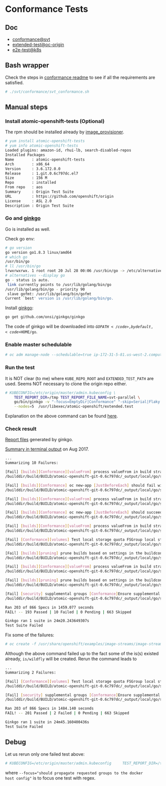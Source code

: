 # Conformance Tests

## Doc

* [conformance@svt](https://github.com/openshift/svt/tree/master/conformance)
* [extended-test@oc-origin](https://github.com/openshift/origin/tree/master/test/extended)
* [e2e-test@k8s](https://github.com/kubernetes/community/blob/master/contributors/devel/e2e-tests.md)

## Bash wrapper
Check the steps in [conformance readme](https://github.com/openshift/svt/tree/master/conformance)
to see if all the requirements are satisfied.

```sh
# ./svt/conformance/svt_conformance.sh
```


## Manual steps

### Install atomic-openshift-tests (Optional)
The rpm should be installed already by [image_provisioner](https://github.com/openshift/svt/blob/master/image_provisioner/playbooks/roles/openshift-package-install/tasks/main.yaml).

```sh
# yum install atomic-openshift-tests
# yum info atomic-openshift-tests
Loaded plugins: amazon-id, rhui-lb, search-disabled-repos
Installed Packages
Name        : atomic-openshift-tests
Arch        : x86_64
Version     : 3.6.172.0.0
Release     : 1.git.0.6c797dc.el7
Size        : 156 M
Repo        : installed
From repo   : aos
Summary     : Origin Test Suite
URL         : https://github.com/openshift/origin
License     : ASL 2.0
Description : Origin Test Suite

```

### Go and [ginkgo](http://onsi.github.io/ginkgo/)

Go is installed as well.

Check go env:

```sh
# go version
go version go1.8.3 linux/amd64
# which go
/usr/bin/go
# ll /usr/bin/go
lrwxrwxrwx. 1 root root 20 Jul 28 00:06 /usr/bin/go -> /etc/alternatives/go
# alternatives --display go
go - status is auto.
 link currently points to /usr/lib/golang/bin/go
/usr/lib/golang/bin/go - priority 90
 slave gofmt: /usr/lib/golang/bin/gofmt
Current `best' version is /usr/lib/golang/bin/go.
```

Install [ginkgo](http://onsi.github.io/ginkgo/):

```sh
go get github.com/onsi/ginkgo/ginkgo
```

The code of ginkgo will be downloaded into <code>${GOPATH}</code>, by default, <code>$HOME/go</code>.


### Enable master schedulable

```sh
# oc adm manage-node --schedulable=true ip-172-31-5-81.us-west-2.compute.internal
```

### Run the test
It is NOT clear (to me) where <code>KUBE_REPO_ROOT</code> and <code>EXTENDED_TEST_PATH</code>
are used. Seems NOT necessary to clone the origin repo either.


```sh
# KUBECONFIG=/etc/origin/master/admin.kubeconfig \
    TEST_REPORT_DIR=/tmp TEST_REPORT_FILE_NAME=svt-parallel \
    go/bin/ginkgo -v "-focus=EmptyDir|Conformance" "-skip=Serial|Flaky|Disruptive|Slow" \
    --nodes=5  /usr/libexec/atomic-openshift/extended.test
```

Explanation on the above command can be found [here](../origin/extended_test.md).

### Check result
[Report files](http://file.rdu.redhat.com/~hongkliu/test_result/20170815.conformance.test/) generated by ginkgo.

[Summary in terminal output](https://privatebin-it-iso.int.open.paas.redhat.com/?dd85b89ee13029d5#pD+2daSQU+xA+D7mDPK8WGoAIPB2u1X0eINqr1PruGQ=) on Aug 2017.

```sh
...
Summarizing 10 Failures:

[Fail] [builds][Conformance][valueFrom] process valueFrom in build strategy environment variables [JustBeforeEach] should successfully resolve valueFrom in s2i build environment variables 
/builddir/build/BUILD/atomic-openshift-git-0.6c797dc/_output/local/go/src/github.com/openshift/origin/test/extended/builds/valuefrom.go:35

[Fail] [builds][Conformance] oc new-app [JustBeforeEach] should fail with a --name longer than 58 characters 
/builddir/build/BUILD/atomic-openshift-git-0.6c797dc/_output/local/go/src/github.com/openshift/origin/test/extended/builds/new_app.go:31

[Fail] [builds][Conformance][valueFrom] process valueFrom in build strategy environment variables [JustBeforeEach] should fail resolving unresolvable valueFrom in sti build environment variable references 
/builddir/build/BUILD/atomic-openshift-git-0.6c797dc/_output/local/go/src/github.com/openshift/origin/test/extended/builds/valuefrom.go:35

[Fail] [builds][Conformance] oc new-app [JustBeforeEach] should succeed with a --name of 58 characters 
/builddir/build/BUILD/atomic-openshift-git-0.6c797dc/_output/local/go/src/github.com/openshift/origin/test/extended/builds/new_app.go:31

[Fail] [builds][Conformance][valueFrom] process valueFrom in build strategy environment variables [JustBeforeEach] should fail resolving unresolvable valueFrom in docker build environment variable references 
/builddir/build/BUILD/atomic-openshift-git-0.6c797dc/_output/local/go/src/github.com/openshift/origin/test/extended/builds/valuefrom.go:35

[Fail] [Conformance][volumes] Test local storage quota FSGroup local storage quota [local] [It] should be applied to XFS filesystem when a pod is created 
/builddir/build/BUILD/atomic-openshift-git-0.6c797dc/_output/local/go/src/github.com/openshift/origin/test/extended/localquota/local_fsgroup_quota.go:133

[Fail] [builds][pruning] prune builds based on settings in the buildconfig [JustBeforeEach] [Conformance] buildconfigs should have a default history limit set when created via the group api 
/builddir/build/BUILD/atomic-openshift-git-0.6c797dc/_output/local/go/src/github.com/openshift/origin/test/extended/builds/build_pruning.go:35

[Fail] [builds][Conformance][valueFrom] process valueFrom in build strategy environment variables [JustBeforeEach] should successfully resolve valueFrom in docker build environment variables 
/builddir/build/BUILD/atomic-openshift-git-0.6c797dc/_output/local/go/src/github.com/openshift/origin/test/extended/builds/valuefrom.go:35

[Fail] [builds][pruning] prune builds based on settings in the buildconfig [JustBeforeEach] [Conformance] buildconfigs should not have a default history limit set when created via the legacy api 
/builddir/build/BUILD/atomic-openshift-git-0.6c797dc/_output/local/go/src/github.com/openshift/origin/test/extended/builds/build_pruning.go:35

[Fail] [security] supplemental groups [Conformance]Ensure supplemental groups propagate to docker [It] should propagate requested groups to the docker host config [local] 
/builddir/build/BUILD/atomic-openshift-git-0.6c797dc/_output/local/go/src/github.com/openshift/origin/test/extended/security/supplemental_groups.go:66

Ran 203 of 866 Specs in 1459.077 seconds
FAIL! -- 193 Passed | 10 Failed | 0 Pending | 663 Skipped 

Ginkgo ran 1 suite in 24m20.243649307s
Test Suite Failed
```


Fix some of the failures:
```sh
# oc create -f /usr/share/openshift/examples/image-streams/image-streams-centos7.json -n openshift
```

Although the above command failed up to the fact some of the is(s) existed already, <code>is/wildfly</code>
will be created. Rerun the command leads to

```sh
...
Summarizing 2 Failures:

[Fail] [Conformance][volumes] Test local storage quota FSGroup local storage quota [local] [It] should be applied to XFS filesystem when a pod is created
/builddir/build/BUILD/atomic-openshift-git-0.6c797dc/_output/local/go/src/github.com/openshift/origin/test/extended/localquota/local_fsgroup_quota.go:133

[Fail] [security] supplemental groups [Conformance]Ensure supplemental groups propagate to docker [It] should propagate requested groups to the docker host config [local]
/builddir/build/BUILD/atomic-openshift-git-0.6c797dc/_output/local/go/src/github.com/openshift/origin/test/extended/security/supplemental_groups.go:66

Ran 203 of 866 Specs in 1484.140 seconds
FAIL! -- 201 Passed | 2 Failed | 0 Pending | 663 Skipped

Ginkgo ran 1 suite in 24m45.160400436s
Test Suite Failed
```

## Debug

Let us rerun only one failed test above:

```sh
# KUBECONFIG=/etc/origin/master/admin.kubeconfig     TEST_REPORT_DIR=/tmp TEST_REPORT_FILE_NAME=svt-parallel     go/bin/ginkgo -v --focus="should propagate requested groups to the docker host config" /usr/libexec/atomic-openshift/extended.test
```

where <code>--focus="should propagate requested groups to the docker host config"</code> is to focus one test with regex.


